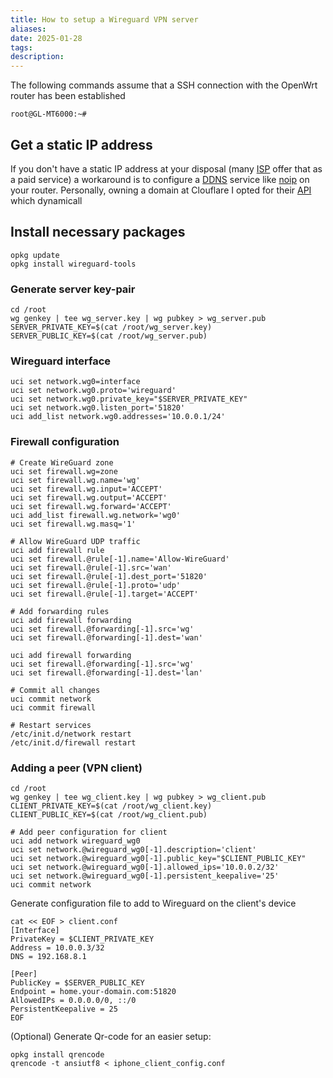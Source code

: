 ```yaml
---
title: How to setup a Wireguard VPN server 
aliases: 
date: 2025-01-28
tags: 
description:
---
```



The following commands assume that a SSH connection with the OpenWrt router has been established
```shell
root@GL-MT6000:~#
```
## Get a static IP address

If you don't have a static IP address at your disposal (many [ISP](https://en.wikipedia.org/wiki/Internet_service_provider) offer that as a paid service) a workaround is to configure a [DDNS](https://en.wikipedia.org/wiki/Dynamic_DNS) service like [noip](https://www.noip.com/) on your router. Personally, owning a domain at Clouflare I opted for their [API](https://developers.cloudflare.com/api/resources/dns/subresources/records/methods/update/) which dynamicall 
## Install necessary packages
```shell
opkg update
opkg install wireguard-tools
```
### Generate server key-pair
```shell
cd /root
wg genkey | tee wg_server.key | wg pubkey > wg_server.pub
SERVER_PRIVATE_KEY=$(cat /root/wg_server.key)
SERVER_PUBLIC_KEY=$(cat /root/wg_server.pub)
```
### Wireguard interface

```shell
uci set network.wg0=interface
uci set network.wg0.proto='wireguard'
uci set network.wg0.private_key="$SERVER_PRIVATE_KEY"
uci set network.wg0.listen_port='51820'
uci add_list network.wg0.addresses='10.0.0.1/24'
```

### Firewall configuration
```shell
# Create WireGuard zone
uci set firewall.wg=zone
uci set firewall.wg.name='wg'
uci set firewall.wg.input='ACCEPT'
uci set firewall.wg.output='ACCEPT'
uci set firewall.wg.forward='ACCEPT'
uci add_list firewall.wg.network='wg0'
uci set firewall.wg.masq='1'

# Allow WireGuard UDP traffic
uci add firewall rule
uci set firewall.@rule[-1].name='Allow-WireGuard'
uci set firewall.@rule[-1].src='wan'
uci set firewall.@rule[-1].dest_port='51820'
uci set firewall.@rule[-1].proto='udp'
uci set firewall.@rule[-1].target='ACCEPT'

# Add forwarding rules
uci add firewall forwarding
uci set firewall.@forwarding[-1].src='wg'
uci set firewall.@forwarding[-1].dest='wan'

uci add firewall forwarding
uci set firewall.@forwarding[-1].src='wg'
uci set firewall.@forwarding[-1].dest='lan'

# Commit all changes
uci commit network
uci commit firewall

# Restart services
/etc/init.d/network restart
/etc/init.d/firewall restart
```
### Adding a peer (VPN client)

```shell
cd /root
wg genkey | tee wg_client.key | wg pubkey > wg_client.pub
CLIENT_PRIVATE_KEY=$(cat /root/wg_client.key)
CLIENT_PUBLIC_KEY=$(cat /root/wg_client.pub)
```
```shell
# Add peer configuration for client
uci add network wireguard_wg0
uci set network.@wireguard_wg0[-1].description='client'
uci set network.@wireguard_wg0[-1].public_key="$CLIENT_PUBLIC_KEY"
uci set network.@wireguard_wg0[-1].allowed_ips='10.0.0.2/32'
uci set network.@wireguard_wg0[-1].persistent_keepalive='25'
uci commit network
```
Generate configuration file to add to Wireguard on the client's device
```shell
cat << EOF > client.conf
[Interface]
PrivateKey = $CLIENT_PRIVATE_KEY
Address = 10.0.0.3/32
DNS = 192.168.8.1

[Peer]
PublicKey = $SERVER_PUBLIC_KEY
Endpoint = home.your-domain.com:51820
AllowedIPs = 0.0.0.0/0, ::/0
PersistentKeepalive = 25
EOF
```
(Optional) Generate Qr-code for an easier setup:
```shell
opkg install qrencode
qrencode -t ansiutf8 < iphone_client_config.conf
```
